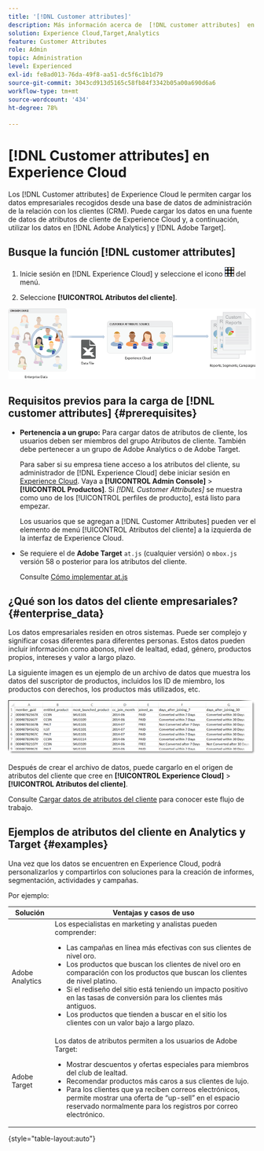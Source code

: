 ```yaml
---
title: '[!DNL Customer attributes]'
description: Más información acerca de  [!DNL customer attributes]  en Experience Cloud. Descubra cómo cargar los datos de atributos de cliente para utilizarlos en Adobe Analytics y Adobe Target.
solution: Experience Cloud,Target,Analytics
feature: Customer Attributes
role: Admin
topic: Administration
level: Experienced
exl-id: fe8ad013-76da-49f8-aa51-dc5f6c1b1d79
source-git-commit: 3043cd913d5165c58fb84f3342b05a00a690d6a6
workflow-type: tm+mt
source-wordcount: '434'
ht-degree: 78%

---
```


# [!DNL Customer attributes] en Experience Cloud

Los [!DNL Customer attributes] de Experience Cloud le permiten cargar los datos empresariales recogidos desde una base de datos de administración de la relación con los clientes (CRM). Puede cargar los datos en una fuente de datos de atributos de cliente de Experience Cloud y, a continuación, utilizar los datos en [!DNL Adobe Analytics] y [!DNL Adobe Target].

## Busque la función [!DNL customer attributes]

1. Inicie sesión en [!DNL Experience Cloud] y seleccione el icono ![menu](assets/menu-icon.png) del menú.

1. Seleccione **[!UICONTROL Atributos del cliente]**.

![Información general sobre Atributos del cliente](assets/custom_reports.png)

## Requisitos previos para la carga de [!DNL customer attributes] {#prerequisites}

* **Pertenencia a un grupo:** Para cargar datos de atributos de cliente, los usuarios deben ser miembros del grupo Atributos de cliente. También debe pertenecer a un grupo de Adobe Analytics o de Adobe Target.

  Para saber si su empresa tiene acceso a los atributos del cliente, su administrador de [!DNL Experience Cloud] debe iniciar sesión en [Experience Cloud](https://experience.adobe.com). Vaya a **[!UICONTROL Admin Console]** > **[!UICONTROL Productos]**. Si *[!DNL Customer Attributes]* se muestra como uno de los [!UICONTROL perfiles de producto], está listo para empezar.

  Los usuarios que se agregan a [!DNL Customer Attributes] pueden ver el elemento de menú [!UICONTROL Atributos del cliente] a la izquierda de la interfaz de Experience Cloud.

* Se requiere el de **Adobe Target** `at.js` (cualquier versión) o `mbox.js` versión 58 o posterior para los atributos del cliente.

  Consulte [Cómo implementar at.js](https://experienceleague.adobe.com/docs/target-dev/developer/client-side/overview.html?lang=es)

## ¿Qué son los datos del cliente empresariales? {#enterprise_data}

Los datos empresariales residen en otros sistemas. Puede ser complejo y significar cosas diferentes para diferentes personas. Estos datos pueden incluir información como abonos, nivel de lealtad, edad, género, productos propios, intereses y valor a largo plazo.

La siguiente imagen es un ejemplo de un archivo de datos que muestra los datos del suscriptor de productos, incluidos los ID de miembro, los productos con derechos, los productos más utilizados, etc.

![¿Qué son los datos del cliente empresariales?](assets/01_crs_usecase.png)

Después de crear el archivo de datos, puede cargarlo en el origen de atributos del cliente que cree en **[!UICONTROL Experience Cloud]** > **[!UICONTROL Atributos del cliente]**.

Consulte [Cargar datos de atributos del cliente](t-crs-usecase.md) para conocer este flujo de trabajo.

## Ejemplos de atributos del cliente en Analytics y Target {#examples}

Una vez que los datos se encuentren en Experience Cloud, podrá personalizarlos y compartirlos con soluciones para la creación de informes, segmentación, actividades y campañas.

Por ejemplo:

| Solución | Ventajas y casos de uso |
|--- |--- |
| Adobe Analytics | Los especialistas en marketing y analistas pueden comprender:<ul><li>Las campañas en línea más efectivas con sus clientes de nivel oro.</li><li>Los productos que buscan los clientes de nivel oro en comparación con los productos que buscan los clientes de nivel platino.</li><li>Si el rediseño del sitio está teniendo un impacto positivo en las tasas de conversión para los clientes más antiguos.</li><li>Los productos que tienden a buscar en el sitio los clientes con un valor bajo a largo plazo.</li></ul> |
| Adobe Target | Los datos de atributos permiten a los usuarios de Adobe Target:<ul><li>Mostrar descuentos y ofertas especiales para miembros del club de lealtad.</li><li>Recomendar productos más caros a sus clientes de lujo.</li><li>Para los clientes que ya reciben correos electrónicos, permite mostrar una oferta de “up-sell” en el espacio reservado normalmente para los registros por correo electrónico.</li></ul> |

{style="table-layout:auto"}
